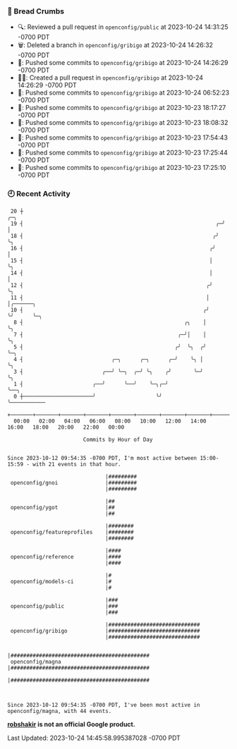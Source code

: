 ### 🍞 Bread Crumbs

 * 🔍: Reviewed a pull request in  `openconfig/public` at 2023-10-24 14:31:25 -0700 PDT
 * 🗑: Deleted a branch in `openconfig/gribigo` at 2023-10-24 14:26:32 -0700 PDT
 * 🚢: Pushed some commits to `openconfig/gribigo` at 2023-10-24 14:26:29 -0700 PDT
 * ✍🏼: Created a pull request in `openconfig/gribigo` at 2023-10-24 14:26:29 -0700 PDT
 * 🚢: Pushed some commits to `openconfig/gribigo` at 2023-10-24 06:52:23 -0700 PDT
 * 🚢: Pushed some commits to `openconfig/gribigo` at 2023-10-23 18:17:27 -0700 PDT
 * 🚢: Pushed some commits to `openconfig/gribigo` at 2023-10-23 18:08:32 -0700 PDT
 * 🚢: Pushed some commits to `openconfig/gribigo` at 2023-10-23 17:54:43 -0700 PDT
 * 🚢: Pushed some commits to `openconfig/gribigo` at 2023-10-23 17:25:44 -0700 PDT
 * 🚢: Pushed some commits to `openconfig/gribigo` at 2023-10-23 17:25:10 -0700 PDT

### 🕘 Recent Activity
```
 20 ┼                                                               ╭─╮
 19 ┤                                                             ╭─╯ │
 18 ┤                                                            ╭╯   ╰╮
 16 ┤                                                           ╭╯     │
 15 ┤                                                           │      ╰╮
 14 ┤                                                           │       │
 12 ┤                                                          ╭╯       ╰╮
 11 ┤                                                          │         │╭──────╮
 10 ┤                                                         ╭╯         ╰╯      ╰─╮
  8 ┤                                                   ╭╮    │                    ╰╮
  7 ┤                                                 ╭─╯│    │                     ╰╮
  5 ┤                                                ╭╯  ╰╮  ╭╯                      ╰─╮
  4 ┤                            ╭─╮      ╭─╮      ╭─╯    ╰╮ │                         ╰╮
  3 ┤                         ╭──╯ ╰─╮  ╭─╯ ╰╮    ╭╯       ╰─╯                          ╰╮
  1 ┤                      ╭──╯      ╰──╯    ╰─╮╭─╯                                      ╰──╮
  0 ┼──────────────────────╯                   ╰╯                                           ╰───────────
    +───────+───────+───────+───────+───────+───────+───────+───────+───────+───────+───────+───────+────
  00:00   02:00   04:00   06:00   08:00   10:00   12:00   14:00   16:00   18:00   20:00   22:00   00:00   

						Commits by Hour of Day


Since 2023-10-12 09:54:35 -0700 PDT, I'm most active between 15:00-15:59 - with 21 events in that hour.

```



```
                               |#########
 openconfig/gnoi               |#########
                               |#########

                               |##
 openconfig/ygot               |##
                               |##

                               |########
 openconfig/featureprofiles    |########
                               |########

                               |####
 openconfig/reference          |####
                               |####

                               |#
 openconfig/models-ci          |#
                               |#

                               |###
 openconfig/public             |###
                               |###

                               |#############################
 openconfig/gribigo            |#############################
                               |#############################

                               |############################################
 openconfig/magna              |############################################
                               |############################################



Since 2023-10-12 09:54:35 -0700 PDT, I've been most active in openconfig/magna, with 44 events.

```
**[robshakir](mailto:robjs@google.com) is not an official Google product.**  


Last Updated: 2023-10-24 14:45:58.995387028 -0700 PDT
